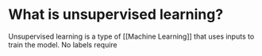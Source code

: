 # What is unsupervised learning?
Unsupervised learning is a type of [[Machine Learning]] that uses inputs to train the model. No labels require